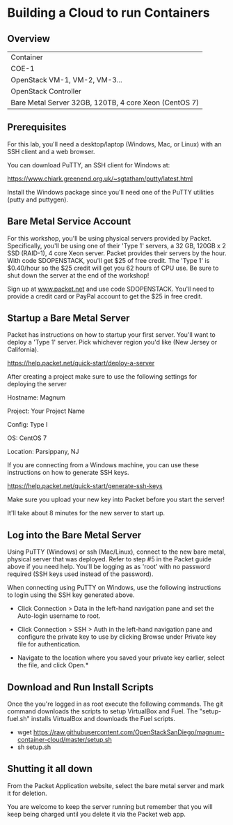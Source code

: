 # Building a Cloud to run Containers


## Overview


| |
|----------|
| Container | Container | Container | ... |
| COE-1 | COE-2 | ... |
|OpenStack VM-1, VM-2, VM-3... |
|OpenStack Controller |
|     Bare Metal Server 32GB, 120TB, 4 core Xeon (CentOS 7)          |



## Prerequisites

For this lab, you'll need a desktop/laptop (Windows, Mac, or Linux) with an SSH client and a web browser.

You can download PuTTY, an SSH client for Windows at:

https://www.chiark.greenend.org.uk/~sgtatham/putty/latest.html

Install the Windows package since you'll need one of the PuTTY utilities (putty and puttygen).

## Bare Metal Service Account

For this workshop, you'll be using physical servers provided by Packet. Specifically, you'll be using one of their 'Type 1' servers, a 32 GB, 120GB x 2 SSD (RAID-1), 4 core Xeon server. Packet provides their servers by the hour. With code SDOPENSTACK, you'll get $25 of free credit. The 'Type 1' is $0.40/hour so the $25 credit will get you 62 hours of CPU use. Be sure to shut down the server at the end of the workshop!

Sign up at www.packet.net and use code SDOPENSTACK. You'll need to provide a credit card or PayPal account to get the $25 in free credit.

## Startup a Bare Metal Server

Packet has instructions on how to startup your first server. 
You'll want to deploy a 'Type 1' server. Pick whichever region you'd like (New Jersey or California).

https://help.packet.net/quick-start/deploy-a-server

After creating a project make sure to use the following settings for deploying the server

Hostname: Magnum

Project:  Your Project Name

Config:  Type I

OS:  CentOS 7

Location: Parsippany, NJ 

If you are connecting from a Windows machine, you can use these instructions on how to generate SSH keys.

https://help.packet.net/quick-start/generate-ssh-keys

Make sure you upload your new key into Packet before you start the server!

It'll take about 8 minutes for the new server to start up.

## Log into the Bare Metal Server

Using PuTTY (Windows) or ssh (Mac/Linux), connect to the new bare metal, physical server that was deployed. Refer to step #5 in the Packet guide above if you need help. You'll be logging as as 'root' with no password required (SSH keys used instead of the password).

When connecting using PuTTY on Windows, use the following instructions to login using the SSH key generated above.

* Click Connection > Data in the left-hand navigation pane and set the Auto-login username to root.

* Click Connection > SSH > Auth in the left-hand navigation pane and configure the private key to use by clicking Browse under Private key file for authentication.

* Navigate to the location where you saved your private key earlier, select the file, and click Open.* 

## Download and Run Install Scripts

Once the you're logged in as root execute the following commands. The git command downloads the scripts to setup VirtualBox and Fuel. The "setup-fuel.sh" installs VirtualBox and downloads the Fuel scripts.

* wget https://raw.githubusercontent.com/OpenStackSanDiego/magnum-container-cloud/master/setup.sh
* sh setup.sh

## Shutting it all down

From the Packet Application website, select the bare metal server and mark it for deletion.

You are welcome to keep the server running but remember that you will keep being charged until you delete it via the Packet web app.

